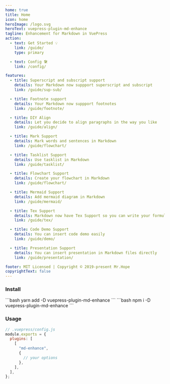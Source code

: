```yaml
---
home: true
title: Home
icon: home
heroImage: /logo.svg
heroText: vuepress-plugin-md-enhance
tagline: Enhancement for Markdown in VuePress
action:
  - text: Get Started 💡
    link: /guide/
    type: primary

  - text: Config 🛠
    link: /config/

features:
  - title: Superscript and subscript support
    details: Your Markdown now suppport superscript and subscript
    link: /guide/sup-sub/

  - title: Footnote support
    details: Your Markdown now suppport footnotes
    link: /guide/footnote/

  - title: DIY Align
    details: Let you decide to align paragraphs in the way you like
    link: /guide/align/

  - title: Mark Support
    details: Mark words and sentences in Markdown
    link: /guide/flowchart/

  - title: Tasklist Support
    details: Use tasklist in Markdown
    link: /guide/tasklist/

  - title: Flowchart Support
    details: Create your flowchart in Markdown
    link: /guide/flowchart/

  - title: Mermaid Support
    details: Add mermaid diagram in Markdown
    link: /guide/mermaid/

  - title: Tex Support
    details: Markdown now have Tex Support so you can write your formula
    link: /guide/tex/

  - title: Code Demo Support
    details: You can insert code demo easily
    link: /guide/demo/

  - title: Presentation Support
    details: You can insert presentation in Markdown files directly
    link: /guide/presentation/

footer: MIT Licensed | Copyright © 2019-present Mr.Hope
copyrightText: false
---
```


### Install

<CodeGroup>
<CodeGroupItem title="yarn">
```bash
yarn add -D vuepress-plugin-md-enhance
```
</CodeGroupItem>

<CodeGroupItem title="npm">
```bash
npm i -D vuepress-plugin-md-enhance
```
</CodeGroupItem>
</CodeGroup>

### Usage

```js
// .vuepress/config.js
module.exports = {
  plugins: [
    [
      "md-enhance",
      {
        // your options
      },
    ],
  ],
};
```
